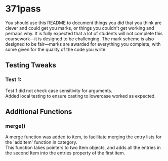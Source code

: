 # 371pass

You should use this README to document things you did that you think are clever and could get you marks, or things you couldn't get working and perhaps why. It is fully expected that a lot of students will not complete this coursework—it is designed to be challenging. The mark scheme is also designed to be fair—marks are awarded for everything you complete, with some given for the quality of the code you write.

## Testing Tweaks
### Test 1:
Test 1 did not check case sensitivity for arguments.   
Added local testing to ensure casting to lowercase worked as expected. 

## Additional Functions
### merge()
A merge function was added to item, to facilitate merging the entry lists for the 'addItem' function in category.  
This function takes pointers to two Item objects, and adds all the entries in the second Item into the entries property of the first item.